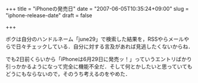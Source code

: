 +++
title = "iPhoneの発売日"
date = "2007-06-05T10:35:24+09:00"
slug = "iphone-release-date"
draft = false

+++

<p>ボクは自分のハンドルネーム「june29」で検索した結果を，RSSやらメールやらで日々チェックしている．自分に対する言及があれば見逃したくないからね．</p>
<p>でも2日前くらいから「iPhoneは6月29日に発売ッ！」っていうエントリばかり引っかかるようになって完全に機能不全だ．そして何とかしたいと思っていてもどうにもならないので，そのうち考えるのをやめた．</p>
